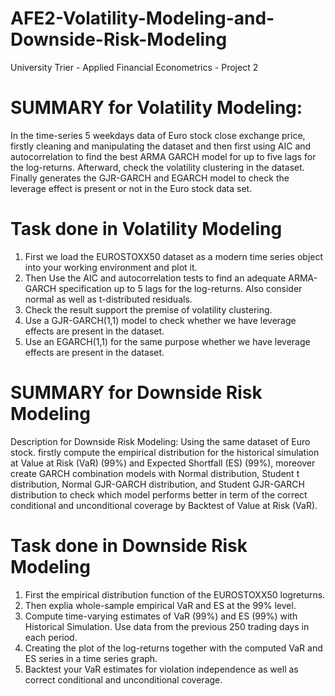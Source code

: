 # AFE2-Volatility-Modeling-and-Downside-Risk-Modeling
University Trier - Applied Financial Econometrics - Project 2


# SUMMARY for Volatility Modeling: 
In the time-series 5 weekdays data of Euro stock close exchange price, firstly cleaning and manipulating the dataset and then first using AIC and autocorrelation to find the best ARMA GARCH model for up to five lags for the log-returns. Afterward, check the volatility clustering in the dataset. Finally generates the GJR-GARCH and EGARCH model to check the leverage effect is present or not in the Euro stock data set.

# Task done in Volatility Modeling

1. First we load the EUROSTOXX50 dataset as a modern time series object into your working environment and plot it.
2. Then Use the AIC and autocorrelation tests to find an adequate ARMA-GARCH specification up to 5 lags for the log-returns. Also consider normal as well as t-distributed residuals.
4. Check the result support the premise of volatility clustering.
5. Use a GJR-GARCH(1,1) model to check whether we have leverage effects are present in the dataset.
6. Use an EGARCH(1,1) for the same purpose whether we have leverage effects are present in the dataset. 

# SUMMARY for Downside Risk Modeling
Description for Downside Risk Modeling: Using the same dataset of Euro stock. firstly compute the empirical distribution for the historical simulation at Value at Risk (VaR) (99%) and Expected Shortfall (ES) (99%), moreover create GARCH combination models with Normal distribution, Student t distribution, Normal GJR-GARCH distribution, and Student GJR-GARCH distribution to check which model performs better in term of the correct conditional and unconditional coverage by Backtest of Value at Risk (VaR).

# Task done in Downside Risk Modeling

1. First the empirical distribution function of the EUROSTOXX50 logreturns.
2. Then explia whole-sample empirical VaR and ES at the 99% level.
3. Compute time-varying estimates of VaR (99%) and ES (99%) with Historical Simulation. Use data from the previous 250 trading days in each period.
4. Creating the plot of the log-returns together with the computed VaR and ES series in a time series graph.
5. Backtest your VaR estimates for violation independence as well as correct conditional and unconditional coverage.



